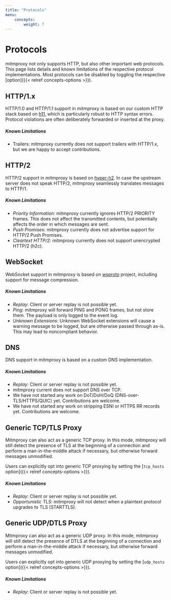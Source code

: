 ```yaml
---
title: "Protocols"
menu:
    concepts:
        weight: 7
---
```


# Protocols

mitmproxy not only supports HTTP, but also other important web protocols.
This page lists details and known limitations of the respective protocol implementations.
Most protocols can be disabled by toggling the respective [option]({{< relref concepts-options >}}).

## HTTP/1.x

HTTP/1.0 and HTTP/1.1 support in mitmproxy is based on our custom HTTP stack based on 
[h11](https://github.com/python-hyper/h11), which is particularly robust to HTTP syntax
errors. Protocol violations are often deliberately forwarded or inserted at the proxy.

##### Known Limitations

- Trailers: mitmproxy currently does not support trailers with HTTP/1.x, but we are happy to accept contributions.

## HTTP/2

HTTP/2 support in mitmproxy is based on [hyper-h2](https://github.com/python-hyper/hyper-h2). In case the upstream
server does not speak HTTP/2, mitmproxy seamlessly translates messages to HTTP/1.

##### Known Limitations

- *Priority Information*: mitmproxy currently ignores HTTP/2 PRIORITY frames. This does not affect the transmitted
  contents, but potentially affects the order in which messages are sent.
- *Push Promises*: mitmproxy currently does not advertise support for HTTP/2 Push Promises.
- *Cleartext HTTP/2*: mitmproxy currently does not support unencrypted HTTP/2 (h2c).

## WebSocket

WebSocket support in mitmproxy is based on [wsproto](https://github.com/python-hyper/wsproto) project, including support
for message compression.

##### Known Limitations

- *Replay*: Client or server replay is not possible yet.
- *Ping*: mitmproxy will forward PING and PONG frames, but not store them. The payload is only logged to the event log.
- *Unknown Extensions*: Unknown WebSocket extensions will cause a warning message to be logged, but are otherwise passed
  through as-is. This may lead to noncompliant behavior.

## DNS

DNS support in mitmproxy is based on a custom DNS implementation.

##### Known Limitations

- *Replay*: Client or server replay is not possible yet.
- mitmproxy current does not support DNS over TCP.
- We have not started any work on DoT/DoH/DoQ (DNS-over-TLS/HTTPS/QUIC) yet. Contributions are welcome.
- We have not started any work on stripping ESNI or HTTPS RR records yet. Contributions are welcome.

## Generic TCP/TLS Proxy

Mitmproxy can also act as a generic TCP proxy. In this mode, mitmproxy will still detect the presence of TLS at the
beginning of a connection and perform a man-in-the-middle attack if necessary, but otherwise forward messages
unmodified.

Users can explicitly opt into generic TCP proxying by setting the [`tcp_hosts` option]({{< relref concepts-options >}}).

##### Known Limitations

- *Replay*: Client or server replay is not possible yet.
- *Opportunistic TLS*: mitmproxy will not detect when a plaintext protocol upgrades to TLS (STARTTLS).


## Generic UDP/DTLS Proxy

Mitmproxy can also act as a generic UDP proxy. In this mode, mitmproxy will still detect the presence of DTLS at the
beginning of a connection and perform a man-in-the-middle attack if necessary, but otherwise forward messages
unmodified.

Users can explicitly opt into generic UDP proxying by setting the [`udp_hosts` option]({{< relref concepts-options >}}).

##### Known Limitations

- *Replay*: Client or server replay is not possible yet.
